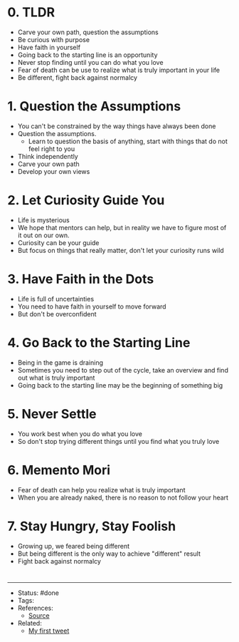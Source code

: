 # 0. TLDR
- Carve your own path, question the assumptions
- Be curious with purpose
- Have faith in yourself
- Going back to the starting line is an opportunity
- Never stop finding until you can do what you love
- Fear of death can be use to realize what is truly important in your life
- Be different, fight back against normalcy

# 1. Question the Assumptions
- You can't be constrained by the way things have always been done
- Question the assumptions.
	- Learn to question the basis of anything, start with things that do not feel right to you
- Think independently
- Carve your own path
- Develop your own views

# 2. Let Curiosity Guide You
- Life is mysterious
- We hope that mentors can help, but in reality we have to figure most of it out on our own.
- Curiosity can be your guide
- But focus on things that really matter, don't let your curiosity runs wild

# 3. Have Faith in the Dots
- Life is full of uncertainties
- You need to have faith in yourself to move forward
- But don't be overconfident

# 4. Go Back to the Starting Line
- Being in the game is draining
- Sometimes you need to step out of the cycle, take an overview and find out what is truly important
- Going back to the starting line may be the beginning of something big

# 5. Never Settle
- You work best when you do what you love
- So don't stop trying different things until you find what you truly love

# 6. Memento Mori
- Fear of death can help you realize what is truly important
- When you are already naked, there is no reason to not follow your heart

# 7. Stay Hungry, Stay Foolish
- Growing up, we feared being different
- But being different is the only way to achieve "different" result
- Fight back against normalcy

#
---
- Status: #done
- Tags:
- References:
	- [Source](https://twitter.com/SahilBloom/status/1577748025971286018)
- Related:
	- [My first tweet](https://twitter.com/tienhai912/status/1578029372870897667)
